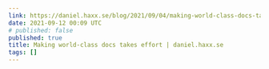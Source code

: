 ```yaml
---
link: https://daniel.haxx.se/blog/2021/09/04/making-world-class-docs-takes-effort/
date: 2021-09-12 00:09 UTC
# published: false
published: true
title: Making world-class docs takes effort | daniel.haxx.se
tags: []
---
```



